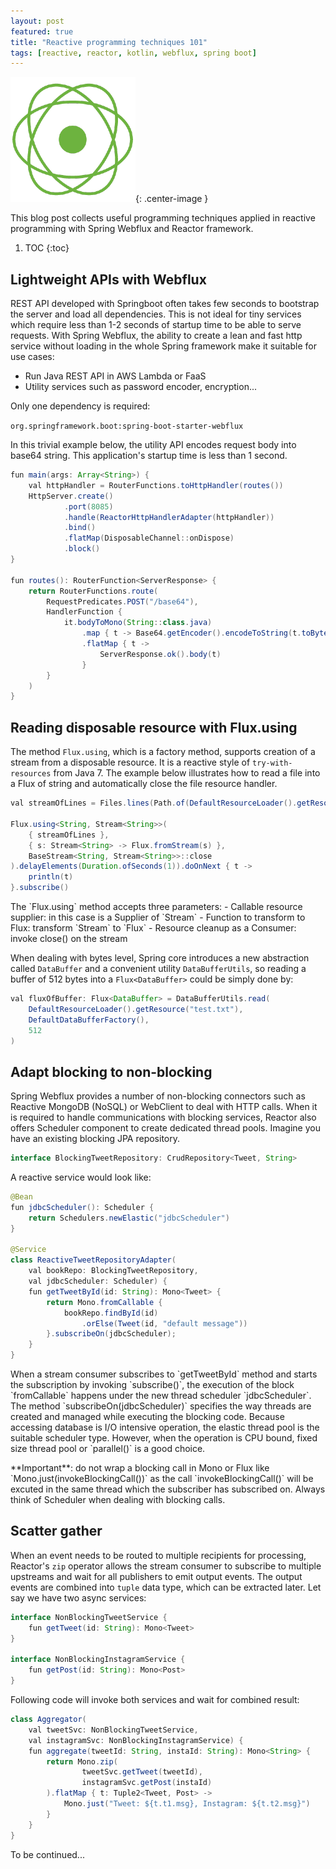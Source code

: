 ```yaml
---
layout: post
featured: true
title: "Reactive programming techniques 101"
tags: [reactive, reactor, kotlin, webflux, spring boot]
---
```


![Header](/images/posts/2019-06-20-reactor.png 'Spec'){: .center-image }

This blog post collects useful programming techniques applied in reactive programming
with Spring Webflux and Reactor framework. 

1. TOC 
{:toc} 

## Lightweight APIs with Webflux

REST API developed with Springboot often takes few seconds to bootstrap the server and load
all dependencies. This is not ideal for tiny services which require less than 1-2 seconds of
startup time to be able to serve requests. With Spring Webflux, the ability to create a lean and fast
http service without loading in the whole Spring framework make it suitable for use cases:
- Run Java REST API in AWS Lambda or FaaS
- Utility services such as password encoder, encryption...

Only one dependency is required:

`org.springframework.boot:spring-boot-starter-webflux`

In this trivial example below, the utility API encodes request body into base64 string. This application's
startup time is less than 1 second.

```java
fun main(args: Array<String>) {
	val httpHandler = RouterFunctions.toHttpHandler(routes())
	HttpServer.create()
			.port(8085)
			.handle(ReactorHttpHandlerAdapter(httpHandler))
			.bind()
			.flatMap(DisposableChannel::onDispose)
			.block()
}

fun routes(): RouterFunction<ServerResponse> {
	return RouterFunctions.route(
		RequestPredicates.POST("/base64"),
		HandlerFunction {
			it.bodyToMono(String::class.java)
				.map { t -> Base64.getEncoder().encodeToString(t.toByteArray()) }
				.flatMap { t ->
					ServerResponse.ok().body(t)
				}
		}
	)
}
```
<p/>

## Reading disposable resource with Flux.using

The method `Flux.using`, which is a factory method, supports creation of a stream from a disposable
resource. It is a reactive style of `try-with-resources` from Java 7. The example below illustrates
how to read a file into a Flux of string and automatically close the file resource handler.

```java
val streamOfLines = Files.lines(Path.of(DefaultResourceLoader().getResource("test.txt").uri));

Flux.using<String, Stream<String>>(
	{ streamOfLines },
	{ s: Stream<String> -> Flux.fromStream(s) },
	BaseStream<String, Stream<String>>::close
).delayElements(Duration.ofSeconds(1)).doOnNext { t ->
	println(t)
}.subscribe()
```

<p/>
The `Flux.using` method accepts three parameters:
- Callable resource supplier: in this case is a Supplier of `Stream<String>`
- Function to transform to Flux: transform `Stream<String>` to `Flux<String>`
- Resource cleanup as a Consumer: invoke close() on the stream

<p/>

When dealing with bytes level, Spring core introduces a new abstraction called
`DataBuffer` and a convenient utility `DataBufferUtils`, so reading a buffer of 512 bytes 
into a `Flux<DataBuffer>` could be simply done by:

```java
val fluxOfBuffer: Flux<DataBuffer> = DataBufferUtils.read(
	DefaultResourceLoader().getResource("test.txt"),
	DefaultDataBufferFactory(),
	512
)
```
<p/>

## Adapt blocking to non-blocking

Spring Webflux provides a number of non-blocking connectors such as Reactive MongoDB (NoSQL)
or WebClient to deal with HTTP calls. When it is required to handle communications with blocking
services, Reactor also offers Scheduler component to create dedicated thread pools. Imagine
you have an existing blocking JPA repository.

```java
interface BlockingTweetRepository: CrudRepository<Tweet, String>
```

<p/>
A reactive service would look like:

```java
@Bean
fun jdbcScheduler(): Scheduler {
	return Schedulers.newElastic("jdbcScheduler")
}

@Service
class ReactiveTweetRepositoryAdapter(
	val bookRepo: BlockingTweetRepository, 
	val jdbcScheduler: Scheduler) {
	fun getTweetById(id: String): Mono<Tweet> {
		return Mono.fromCallable {
			bookRepo.findById(id)
				.orElse(Tweet(id, "default message"))
		}.subscribeOn(jdbcScheduler);
	}
}

```

<p/>
When a stream consumer subscribes to `getTweetById` method and starts the subscription by invoking `subscribe()`, 
the execution of the block `fromCallable` happens under the new thread scheduler `jdbcScheduler`. 
The method `subscribeOn(jdbcScheduler)` specifies the way threads are created and managed while executing 
the blocking code. Because accessing database is I/O intensive operation, the elastic thread pool is the suitable scheduler type. However, when the operation is CPU bound, fixed size thread pool or `parallel()` is a good choice.

<p/>
**Important**: do not wrap a blocking call in Mono or Flux like `Mono.just(invokeBlockingCall())`
as the call `invokeBlockingCall()` will be excuted in the same thread which the subscriber
has subscribed on. Always think of Scheduler when dealing with blocking calls.

## Scatter gather 

When an event needs to be routed to multiple recipients for processing, Reactor's `zip`
operator allows the stream consumer to subscribe to multiple upstreams and wait for all publishers
to emit output events. The output events are combined into `tuple` data type, which can be 
extracted later. Let say we have two async services:

```java
interface NonBlockingTweetService {
    fun getTweet(id: String): Mono<Tweet>
}

interface NonBlockingInstagramService {
	fun getPost(id: String): Mono<Post>
}
```
<p/>

Following code will invoke both services and wait for combined result:

```java
class Aggregator(
	val tweetSvc: NonBlockingTweetService, 
	val instagramSvc: NonBlockingInstagramService) {
	fun aggregate(tweetId: String, instaId: String): Mono<String> {
		return Mono.zip(
				tweetSvc.getTweet(tweetId),
				instagramSvc.getPost(instaId)
		).flatMap { t: Tuple2<Tweet, Post> ->
			Mono.just("Tweet: ${t.t1.msg}, Instagram: ${t.t2.msg}")
		}
	}
}
```
<p/>


To be continued...